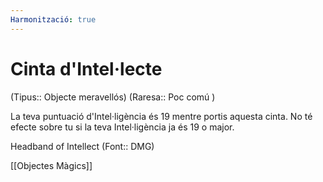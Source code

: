 ```yaml
---
Harmonització: true
---
```

# Cinta d'Intel·lecte

(Tipus:: Objecte meravellós) (Raresa:: Poc comú )

La teva puntuació d'Intel·ligència és 19 mentre portis aquesta cinta. No té efecte sobre tu si la teva Intel·ligència ja és 19 o major.

Headband of Intellect (Font:: DMG)

[[Objectes Màgics]]